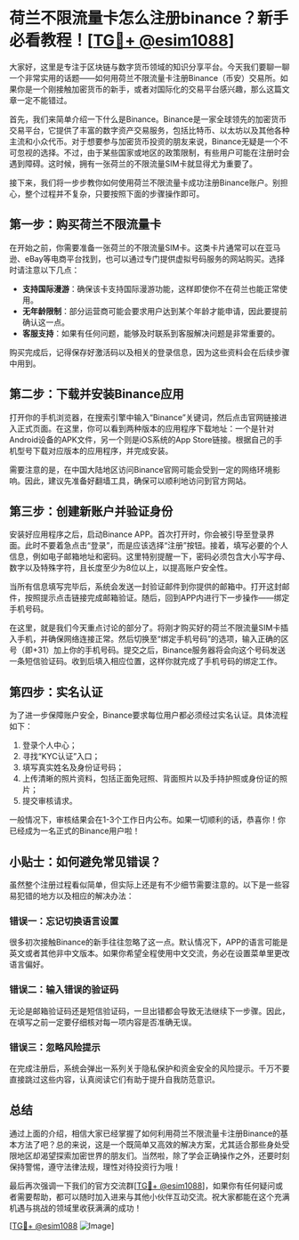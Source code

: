 # 荷兰不限流量卡怎么注册binance？新手必看教程！[[TG💪+ @esim1088](https://t.me/s/esim1088)]

大家好，这里是专注于区块链与数字货币领域的知识分享平台。今天我们要聊一聊一个非常实用的话题——如何用荷兰不限流量卡注册Binance（币安）交易所。如果你是一个刚接触加密货币的新手，或者对国际化的交易平台感兴趣，那么这篇文章一定不能错过。

首先，我们来简单介绍一下什么是Binance。Binance是一家全球领先的加密货币交易平台，它提供了丰富的数字资产交易服务，包括比特币、以太坊以及其他各种主流和小众代币。对于想要参与加密货币投资的朋友来说，Binance无疑是一个不可忽视的选择。不过，由于某些国家或地区的政策限制，有些用户可能在注册时会遇到障碍。这时候，拥有一张荷兰的不限流量SIM卡就显得尤为重要了。

接下来，我们将一步步教你如何使用荷兰不限流量卡成功注册Binance账户。别担心，整个过程并不复杂，只要按照下面的步骤操作即可。

## 第一步：购买荷兰不限流量卡

在开始之前，你需要准备一张荷兰的不限流量SIM卡。这类卡片通常可以在亚马逊、eBay等电商平台找到，也可以通过专门提供虚拟号码服务的网站购买。选择时请注意以下几点：

- **支持国际漫游**：确保该卡支持国际漫游功能，这样即使你不在荷兰也能正常使用。
- **无年龄限制**：部分运营商可能会要求用户达到某个年龄才能申请，因此要提前确认这一点。
- **客服支持**：如果有任何问题，能够及时联系到客服解决问题是非常重要的。

购买完成后，记得保存好激活码以及相关的登录信息，因为这些资料会在后续步骤中用到。

## 第二步：下载并安装Binance应用

打开你的手机浏览器，在搜索引擎中输入“Binance”关键词，然后点击官网链接进入正式页面。在这里，你可以看到两种版本的应用程序下载地址：一个是针对Android设备的APK文件，另一个则是iOS系统的App Store链接。根据自己的手机型号下载对应版本的应用程序，并完成安装。

需要注意的是，在中国大陆地区访问Binance官网可能会受到一定的网络环境影响。因此，建议先准备好翻墙工具，确保可以顺利地访问到官方网站。

## 第三步：创建新账户并验证身份

安装好应用程序之后，启动Binance APP。首次打开时，你会被引导至登录界面。此时不要着急点击“登录”，而是应该选择“注册”按钮。接着，填写必要的个人信息，例如电子邮箱地址和密码。这里特别提醒一下，密码必须包含大小写字母、数字以及特殊字符，且长度至少为8位以上，以提高账户安全性。

当所有信息填写完毕后，系统会发送一封验证邮件到你提供的邮箱中。打开这封邮件，按照提示点击链接完成邮箱验证。随后，回到APP内进行下一步操作——绑定手机号码。

在这里，就是我们今天重点讨论的部分了。将刚才购买好的荷兰不限流量SIM卡插入手机，并确保网络连接正常。然后切换至“绑定手机号码”的选项，输入正确的区号（即+31）加上你的手机号码。提交之后，Binance服务器将会向这个号码发送一条短信验证码。收到后填入相应位置，这样你就完成了手机号码的绑定工作。

## 第四步：实名认证

为了进一步保障账户安全，Binance要求每位用户都必须经过实名认证。具体流程如下：

1. 登录个人中心；
2. 寻找“KYC认证”入口；
3. 填写真实姓名及身份证号码；
4. 上传清晰的照片资料，包括正面免冠照、背面照片以及手持护照或身份证的照片；
5. 提交审核请求。

一般情况下，审核结果会在1-3个工作日内公布。如果一切顺利的话，恭喜你！你已经成为一名正式的Binance用户啦！

## 小贴士：如何避免常见错误？

虽然整个注册过程看似简单，但实际上还是有不少细节需要注意的。以下是一些容易犯错的地方以及相应的解决办法：

### 错误一：忘记切换语言设置

很多初次接触Binance的新手往往忽略了这一点。默认情况下，APP的语言可能是英文或者其他非中文版本。如果你希望全程使用中文交流，务必在设置菜单里更改语言偏好。

### 错误二：输入错误的验证码

无论是邮箱验证码还是短信验证码，一旦出错都会导致无法继续下一步骤。因此，在填写之前一定要仔细核对每一项内容是否准确无误。

### 错误三：忽略风险提示

在完成注册后，系统会弹出一系列关于隐私保护和资金安全的风险提示。千万不要直接跳过这些内容，认真阅读它们有助于提升自我防范意识。

## 总结

通过上面的介绍，相信大家已经掌握了如何利用荷兰不限流量卡注册Binance的基本方法了吧？总的来说，这是一个既简单又高效的解决方案，尤其适合那些身处受限地区却渴望探索加密世界的朋友们。当然啦，除了学会正确操作之外，还要时刻保持警惕，遵守法律法规，理性对待投资行为哦！

最后再次强调一下我们的官方交流群[[TG💪+ @esim1088](https://t.me/s/esim1088)]，如果你有任何疑问或者需要帮助，都可以随时加入进来与其他小伙伴互动交流。祝大家都能在这个充满机遇与挑战的领域里收获满满的成功！

[[TG💪+ @esim1088](https://t.me/s/esim1088) ![Image](https://i.postimg.cc/4NQfJmqS/Snipaste-2025-05-13-00-14-12.png)]